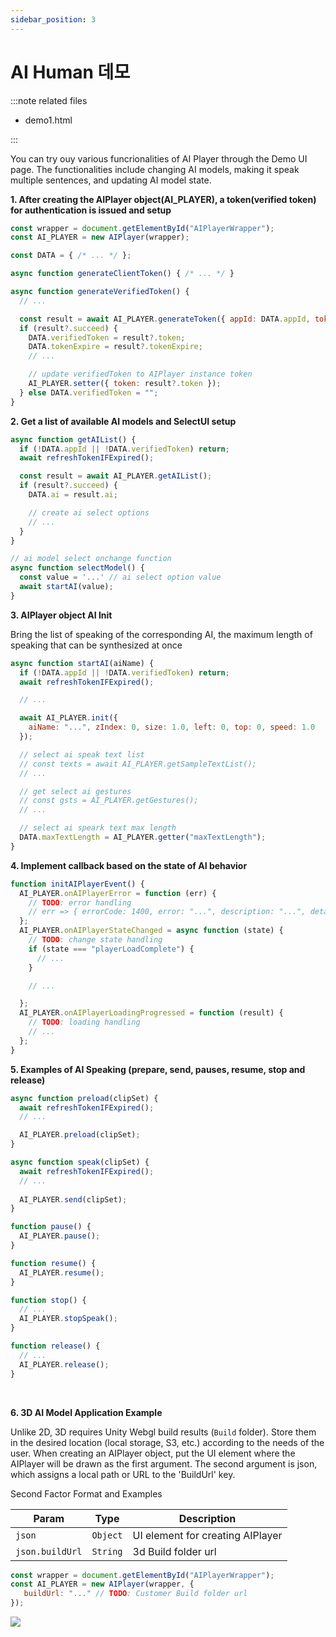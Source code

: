 ```yaml
---
sidebar_position: 3
---
```


# AI Human 데모
:::note related files

- demo1.html

:::

You can try ouy various funcrionalities of AI Player through the Demo UI page. The functionalities include changing AI models, making it speak multiple sentences, and updating AI model state.

**1. After creating the AIPlayer object(AI_PLAYER), a token(verified token) for authentication is issued and setup**

```javascript
const wrapper = document.getElementById("AIPlayerWrapper");
const AI_PLAYER = new AIPlayer(wrapper);

const DATA = { /* ... */ };

async function generateClientToken() { /* ... */ }

async function generateVerifiedToken() {
  // ...

  const result = await AI_PLAYER.generateToken({ appId: DATA.appId, token: DATA.clientToken });
  if (result?.succeed) {
    DATA.verifiedToken = result?.token;
    DATA.tokenExpire = result?.tokenExpire;
    // ...

    // update verifiedToken to AIPlayer instance token
    AI_PLAYER.setter({ token: result?.token });
  } else DATA.verifiedToken = "";
}
```

**2. Get a list of available AI models and SelectUI setup**

```javascript
async function getAIList() {
  if (!DATA.appId || !DATA.verifiedToken) return;
  await refreshTokenIFExpired();

  const result = await AI_PLAYER.getAIList();
  if (result?.succeed) {
    DATA.ai = result.ai;

    // create ai select options
    // ...
  }
}

// ai model select onchange function
async function selectModel() {
  const value = '...' // ai select option value
  await startAI(value);
}
```

**3. AIPlayer object AI Init**

Bring the list of speaking of the corresponding AI, the maximum length of speaking that can be synthesized at once

```javascript
async function startAI(aiName) {
  if (!DATA.appId || !DATA.verifiedToken) return;
  await refreshTokenIFExpired();

  // ...

  await AI_PLAYER.init({
    aiName: "...", zIndex: 0, size: 1.0, left: 0, top: 0, speed: 1.0
  });

  // select ai speak text list
  // const texts = await AI_PLAYER.getSampleTextList();
  // ...

  // get select ai gestures
  // const gsts = AI_PLAYER.getGestures();
  // ...

  // select ai speark text max length
  DATA.maxTextLength = AI_PLAYER.getter("maxTextLength");
}
```

**4. Implement callback based on the state of AI behavior**

```javascript
function initAIPlayerEvent() {
  AI_PLAYER.onAIPlayerError = function (err) {
    // TODO: error handling
    // err => { errorCode: 1400, error: "...", description: "...", detail: "..." }
  };
  AI_PLAYER.onAIPlayerStateChanged = async function (state) {
    // TODO: change state handling
    if (state === "playerLoadComplete") {
      // ...
    }

    // ...

  };
  AI_PLAYER.onAIPlayerLoadingProgressed = function (result) {
    // TODO: loading handling
    // ...
  };
}
```

**5. Examples of AI Speaking (prepare, send, pauses, resume, stop and release)**

```javascript
async function preload(clipSet) {
  await refreshTokenIFExpired();
  // ...

  AI_PLAYER.preload(clipSet);
}

async function speak(clipSet) {
  await refreshTokenIFExpired();
  // ...
  
  AI_PLAYER.send(clipSet);
}

function pause() {
  AI_PLAYER.pause();
}

function resume() {
  AI_PLAYER.resume();
}

function stop() {
  // ...
  AI_PLAYER.stopSpeak();
}

function release() {
  // ...
  AI_PLAYER.release();
}
```

<br/>


**6. 3D AI Model Application Example**

Unlike 2D, 3D requires Unity Webgl build results (`Build` folder). Store them in the desired location (local storage, S3, etc.) according to the needs of the user. When creating an AIPlayer object, put the UI element where the AIPlayer will be drawn as the first argument. The second argument is json, which assigns a local path or URL to the 'BuildUrl' key.

Second Factor Format and Examples

| Param            | Type     | Description                          |
| ---------------- | -------- | ------------------------------------ |
| `json`           | `Object` | UI element for creating AIPlayer
| `json.buildUrl`  | `String` | 3d Build folder url

```javascript
const wrapper = document.getElementById("AIPlayerWrapper");
const AI_PLAYER = new AIPlayer(wrapper, {
   buildUrl: "..." // TODO: Customer Build folder url
});
```

<img src="/img/aihuman/web/sdk_demo_02.png" />
